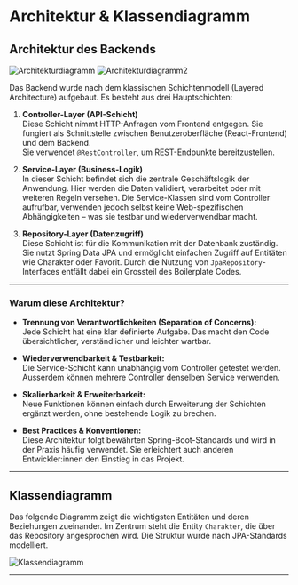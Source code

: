 #  Architektur & Klassendiagramm

## Architektur des Backends

![Architekturdiagramm](../screenshots/architektur.png)
![Architekturdiagramm2](../screenshots/architektur.png)

Das Backend wurde nach dem klassischen Schichtenmodell (Layered Architecture) aufgebaut. Es besteht aus drei Hauptschichten:

1. **Controller-Layer (API-Schicht)**  
   Diese Schicht nimmt HTTP-Anfragen vom Frontend entgegen. Sie fungiert als Schnittstelle zwischen Benutzeroberfläche (React-Frontend) und dem Backend.  
   Sie verwendet `@RestController`, um REST-Endpunkte bereitzustellen.

2. **Service-Layer (Business-Logik)**  
   In dieser Schicht befindet sich die zentrale Geschäftslogik der Anwendung. Hier werden die Daten validiert, verarbeitet oder mit weiteren Regeln versehen. Die Service-Klassen sind vom Controller aufrufbar, verwenden jedoch selbst keine Web-spezifischen Abhängigkeiten – was sie testbar und wiederverwendbar macht.

3. **Repository-Layer (Datenzugriff)**  
   Diese Schicht ist für die Kommunikation mit der Datenbank zuständig. Sie nutzt Spring Data JPA und ermöglicht einfachen Zugriff auf Entitäten wie Charakter oder Favorit. Durch die Nutzung von `JpaRepository`-Interfaces entfällt dabei ein Grossteil des Boilerplate Codes.

---

### Warum diese Architektur?

- **Trennung von Verantwortlichkeiten (Separation of Concerns):**  
  Jede Schicht hat eine klar definierte Aufgabe. Das macht den Code übersichtlicher, verständlicher und leichter wartbar.

- **Wiederverwendbarkeit & Testbarkeit:**  
  Die Service-Schicht kann unabhängig vom Controller getestet werden. Ausserdem können mehrere Controller denselben Service verwenden.

- **Skalierbarkeit & Erweiterbarkeit:**  
  Neue Funktionen können einfach durch Erweiterung der Schichten ergänzt werden, ohne bestehende Logik zu brechen.

- **Best Practices & Konventionen:**  
  Diese Architektur folgt bewährten Spring-Boot-Standards und wird in der Praxis häufig verwendet. Sie erleichtert auch anderen Entwickler:innen den Einstieg in das Projekt.

---

## Klassendiagramm

Das folgende Diagramm zeigt die wichtigsten Entitäten und deren Beziehungen zueinander. Im Zentrum steht die Entity `Charakter`, die über das Repository angesprochen wird. Die Struktur wurde nach JPA-Standards modelliert.

![Klassendiagramm](../screenshots/klassendiagramm.png)

---